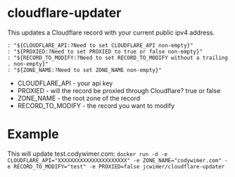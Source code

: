 # cloudflare-updater
This updates a Cloudflare record with your current public ipv4 address.

```
: "${CLOUDFLARE_API:?Need to set CLOUDFLARE_API non-empty}"
: "${PROXIED:?Need to set PROXIED to true or false non-empty}"
: "${RECORD_TO_MODIFY:?Need to set RECORD_TO_MODIFY without a trailing . non-empty}"
: "${ZONE_NAME:?Need to set ZONE_NAME non-empty}"
```
* CLOUDFLARE_API - your api key 
* PROXIED - will the record be proxied through Cloudflare? true or false
* ZONE_NAME - the root zone of the record
* RECORD_TO_MODIFY - the record you want to modify

# Example

This will update test.codywimer.com:
`docker run -d -e CLOUDFLARE_API="XXXXXXXXXXXXXXXXXXXXXX" -e ZONE_NAME="codywimer.com" -e RECORD_TO_MODIFY="test" -e PROXIED=false jcwimer/cloudflare-updater`
